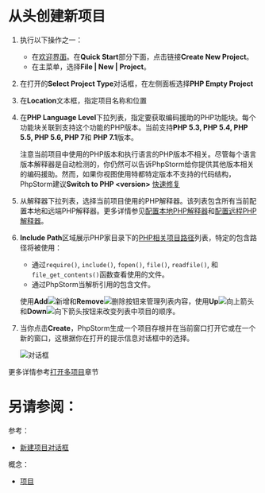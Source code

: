 # 从头创建新项目


1. 执行以下操作之一：
    
    * 在[欢迎界面](/如何使用/常规指南/用户界面引导/欢迎界面.md)。在**Quick Start**部分下面，点击链接**Create New Project**。
    * 在主菜单，选择**File | New | Project**。
    
2. 在打开的**Select Project Type**对话框，在左侧面板选择**PHP Empty Project**
3. 在**Location**文本框，指定项目名称和位置
4. 在**PHP Language Level**下拉列表，指定要获取编码援助的PHP功能块。每个功能块关联到支持这个功能的PHP版本。当前支持**PHP 5.3, PHP 5.4, PHP 5.5, PHP 5.6, PHP 7**和 **PHP 7.1**版本。
    
    注意当前项目中使用的PHP版本和执行语言的PHP版本不相关。尽管每个语言版本解释器是自动检测的，你仍然可以告诉PhpStorm给你提供其他版本相关的编码援助。然而，如果你视图使用特都特定版本不支持的代码结构，PhpStorm建议**Switch to PHP \<version\>** [快速修复](/如何使用/常规指南/代码检查/解决问题.md)

5. 从解释器下拉列表，选择当前项目使用的PHP解释器。该列表包含所有当前配置本地和远端PHP解释器。更多详情参见[配置本地PHP解释器](/如何使用/语言和框架-具体指南/PHP-具体指南/开启PHP支持/配置本地PHP解释器.md)和[配置远程PHP解释器](/如何使用/语言和框架-具体指南/PHP-具体指南/开启PHP支持/配置远程PHP解释器.md)。
6. **Include Path**区域展示PHP家目录下的[PHP相关项目路径](/http://www.php.net/manual/en/ini.core.php#ini.include-path)列表，特定的包含路径将被使用：
    
    * 通过`require()`, `include()`, `fopen()`, `file()`, `readfile()`, 和 `file_get_contents()`函数查看使用的文件。
    * 通过PhpStorm当解析引用的包含文件。
        
    使用**Add**![新增](http://image.jellychen.cn/uploads/2016/11/new.png)和**Remove**![删除](http://image.jellychen.cn/uploads/2016/11/delete.png)按钮来管理列表内容，使用**Up**![向上箭头](http://image.jellychen.cn/uploads/2016/11/arrowUp.png)和**Down**![向下箭头](http://image.jellychen.cn/uploads/2016/11/arrowDown.png)按钮来改变列表中项目的顺序。
    
7. 当你点击**Create**，PhpStorm生成一个项目存根并在当前窗口打开它或在一个新的窗口，这根据你在打开的提示信息对话框中的选择。

    ![对话框](http://image.jellychen.cn/uploads/2016/11/ps_openProjectInNewFrame.png)

更多详情参考[打开多项目](/如何使用/常规指南/创建和管理项目/打开多个项目.md)章节



# 另请参阅：

参考：

* [新建项目对话框](/参考/对话框/新建项目对话框/README.md)

概念：

* [项目](/参考/要点/项目.md)